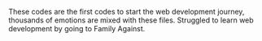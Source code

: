 These codes are the first codes to start the web development journey, thousands of emotions are mixed with these files. Struggled to learn web development by going to Family Against.
